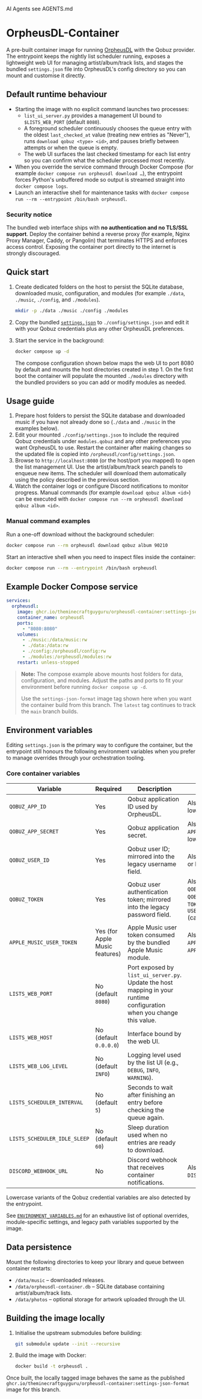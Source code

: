 AI Agents see AGENTS.md
# OrpheusDL-Container

A pre-built container image for running [OrpheusDL](https://github.com/OrfiTeam/OrpheusDL) with the Qobuz provider. The entrypoint keeps the nightly list scheduler running, exposes a lightweight web UI for managing artist/album/track lists, and stages the bundled `settings.json` file into OrpheusDL's config directory so you can mount and customise it directly.

## Default runtime behaviour

- Starting the image with no explicit command launches two processes:
  - `list_ui_server.py` provides a management UI bound to `$LISTS_WEB_PORT` (default `8080`).
  - A foreground scheduler continuously chooses the queue entry with the oldest `last_checked_at` value (treating new entries as "Never"), runs `download qobuz <type> <id>`, and pauses briefly between attempts or when the queue is empty.
  - The web UI surfaces the last checked timestamp for each list entry so you can confirm what the scheduler processed most recently.
- When you override the service command through Docker Compose (for example `docker compose run orpheusdl download …`), the entrypoint forces Python's unbuffered mode so output is streamed straight into `docker compose logs`.
- Launch an interactive shell for maintenance tasks with `docker compose run --rm --entrypoint /bin/bash orpheusdl`.

### Security notice

The bundled web interface ships with **no authentication and no TLS/SSL support**. Deploy the container behind a reverse proxy (for example, Nginx Proxy Manager, Caddy, or Pangolin) that terminates HTTPS and enforces access control. Exposing the container port directly to the internet is strongly discouraged.

## Quick start

1. Create dedicated folders on the host to persist the SQLite database, downloaded music,
   configuration, and modules (for example `./data`, `./music`, `./config`, and `./modules`).
   ```bash
   mkdir -p ./data ./music ./config ./modules
   ```
2. Copy the bundled [`settings.json`](./settings.json) to `./config/settings.json` and edit it
   with your Qobuz credentials plus any other OrpheusDL preferences.
3. Start the service in the background:

   ```bash
   docker compose up -d
   ```

   The compose configuration shown below maps the web UI to port 8080 by default and mounts
   the host directories created in step 1. On the first boot the container will populate the
   mounted `./modules` directory with the bundled providers so you can add or modify modules as
   needed.

## Usage guide

1. Prepare host folders to persist the SQLite database and downloaded music if you have
   not already done so (`./data` and `./music` in the examples below).
2. Edit your mounted `./config/settings.json` to include the required Qobuz credentials under
   `modules.qobuz` and any other preferences you want OrpheusDL to use. Restart the container
   after making changes so the updated file is copied into `/orpheusdl/config/settings.json`.
3. Browse to `http://localhost:8080` (or the host/port you mapped) to open the
   list management UI. Use the artist/album/track search panels to enqueue new
   items. The scheduler will download them automatically using the policy
   described in the previous section.
4. Watch the container logs or configure Discord notifications to monitor
   progress. Manual commands (for example `download qobuz album <id>`) can be
   executed with `docker compose run --rm orpheusdl download qobuz album <id>`.

### Manual command examples

Run a one-off download without the background scheduler:

```bash
docker compose run --rm orpheusdl download qobuz album 90210
```

Start an interactive shell when you need to inspect files inside the
container:

```bash
docker compose run --rm --entrypoint /bin/bash orpheusdl
```

## Example Docker Compose service

```yaml
services:
  orpheusdl:
    image: ghcr.io/theminecraftguyguru/orpheusdl-container:settings-json-format
    container_name: orpheusdl
    ports:
      - "8080:8080"
    volumes:
      - ./music:/data/music:rw
      - ./data:/data:rw
      - ./config:/orpheusdl/config:rw
      - ./modules:/orpheusdl/modules:rw
    restart: unless-stopped
```

> **Note:** The compose example above mounts host folders for data, configuration, and modules.
> Adjust the paths and ports to fit your environment before running `docker compose up -d`.
>
> Use the `settings-json-format` image tag shown here when you want the container build from this branch.
> The `latest` tag continues to track the `main` branch builds.

## Environment variables

Editing `settings.json` is the primary way to configure the container, but the entrypoint still
honours the following environment variables when you prefer to manage overrides through your
orchestration tooling.

### Core container variables

| Variable | Required | Description | Aliases / Notes |
| --- | --- | --- | --- |
| `QOBUZ_APP_ID` | Yes | Qobuz application ID used by OrpheusDL. | Also accepts `APP_ID` or lowercase variants. |
| `QOBUZ_APP_SECRET` | Yes | Qobuz application secret. | Also accepts `APP_SECRET` or lowercase variants. |
| `QOBUZ_USER_ID` | Yes | Qobuz user ID; mirrored into the legacy username field. | Also accepts `USER_ID` or lowercase variants. |
| `QOBUZ_TOKEN` | Yes | Qobuz user authentication token; mirrored into the legacy password field. | Also accepts `QOBUZ_USER_AUTH_TOKEN`, `QOBUZ_AUTH_TOKEN`, `TOKEN`, or `USER_AUTH_TOKEN` (case-insensitive). |
| `APPLE_MUSIC_USER_TOKEN` | Yes (for Apple Music features) | Apple Music user token consumed by the bundled Apple Music module. | Also accepts `APPLE_USER_TOKEN` or `APPLE_MUSIC_TOKEN`. |
| `LISTS_WEB_PORT` | No (default `8080`) | Port exposed by `list_ui_server.py`. Update the host mapping in your runtime configuration when you change this value. | |
| `LISTS_WEB_HOST` | No (default `0.0.0.0`) | Interface bound by the web UI. | |
| `LISTS_WEB_LOG_LEVEL` | No (default `INFO`) | Logging level used by the list UI (e.g., `DEBUG`, `INFO`, `WARNING`). | |
| `LISTS_SCHEDULER_INTERVAL` | No (default `5`) | Seconds to wait after finishing an entry before checking the queue again. | |
| `LISTS_SCHEDULER_IDLE_SLEEP` | No (default `60`) | Sleep duration used when no entries are ready to download. | |
| `DISCORD_WEBHOOK_URL` | No | Discord webhook that receives container notifications. | Also accepts `DISCORD_WEBHOOK`. |

Lowercase variants of the Qobuz credential variables are also detected by the entrypoint.


See [`ENVIRONMENT_VARIABLES.md`](./ENVIRONMENT_VARIABLES.md) for an exhaustive list of optional overrides, module-specific settings, and legacy path variables supported by the image.

## Data persistence

Mount the following directories to keep your library and queue between container restarts:

- `/data/music` – downloaded releases.
- `/data/orpheusdl-container.db` – SQLite database containing artist/album/track lists.
- `/data/photos` – optional storage for artwork uploaded through the UI.

## Building the image locally

1. Initialise the upstream submodules before building:
   ```bash
   git submodule update --init --recursive
   ```
2. Build the image with Docker:
   ```bash
   docker build -t orpheusdl .
   ```

Once built, the locally tagged image behaves the same as the published `ghcr.io/theminecraftguyguru/orpheusdl-container:settings-json-format` image for this branch.

